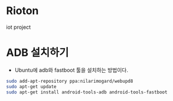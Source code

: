 # Rioton
iot project


# ADB 설치하기

* Ubuntu에 adb와 fastboot 툴을 설치하는 방법이다.

``` bash
sudo add-apt-repository ppa:nilarimogard/webupd8
sudo apt-get update
sudo apt-get install android-tools-adb android-tools-fastboot
```
